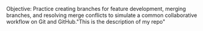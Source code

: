 Objective: Practice creating branches for feature development, merging branches, and resolving merge conflicts to simulate a common collaborative workflow on Git and GitHub."This is the description of my repo" 
